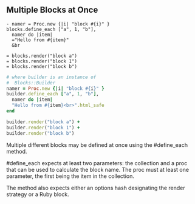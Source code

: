 <!-- Defining multiple blocks at once -->
## Multiple Blocks at Once

```haml
- namer = Proc.new {|i| "block #{i}" }
blocks.define_each ["a", 1, "b"],
  namer do |item|
  ="Hello from #{item}"
  &br

= blocks.render("block a")
= blocks.render("block 1")
= blocks.render("block b")
```

```ruby
# where builder is an instance of
#  Blocks::Builder
namer = Proc.new {|i| "block #{i}" }
builder.define_each ["a", 1, "b"],
  namer do |item|
  "Hello from #{item}<br>".html_safe
end

builder.render("block a") +
builder.render("block 1") +
builder.render("block b")
```

Multiple different blocks may be defined at once using the #define_each method.

#define_each expects at least two parameters: the collection and a proc that can be used to calculate the block name. The proc must at least one parameter, the first being the item in the collection.

The method also expects either an options hash designating the render strategy or a Ruby block.
